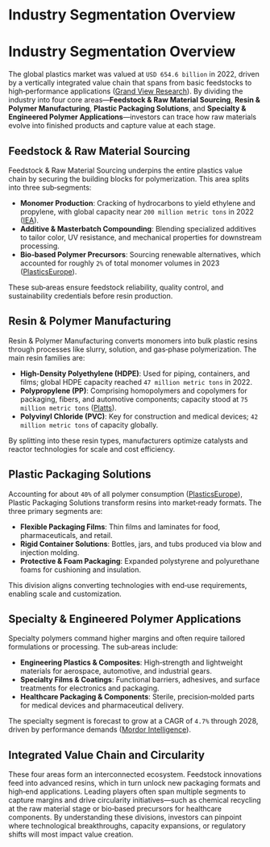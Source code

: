 # Industry Segmentation Overview

# Industry Segmentation Overview

The global plastics market was valued at `USD 654.6 billion` in 2022, driven by a vertically integrated value chain that spans from basic feedstocks to high‑performance applications ([Grand View Research](https://www.grandviewresearch.com/industry-analysis/plastics-market)). By dividing the industry into four core areas—**Feedstock & Raw Material Sourcing**, **Resin & Polymer Manufacturing**, **Plastic Packaging Solutions**, and **Specialty & Engineered Polymer Applications**—investors can trace how raw materials evolve into finished products and capture value at each stage.

## Feedstock & Raw Material Sourcing
Feedstock & Raw Material Sourcing underpins the entire plastics value chain by securing the building blocks for polymerization. This area splits into three sub‑segments:

- **Monomer Production**: Cracking of hydrocarbons to yield ethylene and propylene, with global capacity near `200 million metric tons` in 2022 ([IEA](https://www.iea.org/data-and-statistics)).
- **Additive & Masterbatch Compounding**: Blending specialized additives to tailor color, UV resistance, and mechanical properties for downstream processing.
- **Bio‑based Polymer Precursors**: Sourcing renewable alternatives, which accounted for roughly `2%` of total monomer volumes in 2023 ([PlasticsEurope](https://plasticseurope.org/knowledge-hub/plastics-the-facts-2023)).

These sub‑areas ensure feedstock reliability, quality control, and sustainability credentials before resin production.

## Resin & Polymer Manufacturing
Resin & Polymer Manufacturing converts monomers into bulk plastic resins through processes like slurry, solution, and gas‑phase polymerization. The main resin families are:

- **High‑Density Polyethylene (HDPE)**: Used for piping, containers, and films; global HDPE capacity reached `47 million metric tons` in 2022.
- **Polypropylene (PP)**: Comprising homopolymers and copolymers for packaging, fibers, and automotive components; capacity stood at `75 million metric tons` ([Platts](https://www.spglobal.com/platts/en)).
- **Polyvinyl Chloride (PVC)**: Key for construction and medical devices; `42 million metric tons` of capacity globally.

By splitting into these resin types, manufacturers optimize catalysts and reactor technologies for scale and cost efficiency.

## Plastic Packaging Solutions
Accounting for about `40%` of all polymer consumption ([PlasticsEurope](https://plasticseurope.org/knowledge-hub/plastics-the-facts-2023)), Plastic Packaging Solutions transform resins into market‑ready formats. The three primary segments are:

- **Flexible Packaging Films**: Thin films and laminates for food, pharmaceuticals, and retail.
- **Rigid Container Solutions**: Bottles, jars, and tubs produced via blow and injection molding.
- **Protective & Foam Packaging**: Expanded polystyrene and polyurethane foams for cushioning and insulation.

This division aligns converting technologies with end‑use requirements, enabling scale and customization.

## Specialty & Engineered Polymer Applications
Specialty polymers command higher margins and often require tailored formulations or processing. The sub‑areas include:

- **Engineering Plastics & Composites**: High‑strength and lightweight materials for aerospace, automotive, and industrial gears.
- **Specialty Films & Coatings**: Functional barriers, adhesives, and surface treatments for electronics and packaging.
- **Healthcare Packaging & Components**: Sterile, precision‑molded parts for medical devices and pharmaceutical delivery.

The specialty segment is forecast to grow at a CAGR of `4.7%` through 2028, driven by performance demands ([Mordor Intelligence](https://www.mordorintelligence.com/industry-reports/specialty-polymers-market)).

## Integrated Value Chain and Circularity
These four areas form an interconnected ecosystem. Feedstock innovations feed into advanced resins, which in turn unlock new packaging formats and high‑end applications. Leading players often span multiple segments to capture margins and drive circularity initiatives—such as chemical recycling at the raw material stage or bio‑based precursors for healthcare components. By understanding these divisions, investors can pinpoint where technological breakthroughs, capacity expansions, or regulatory shifts will most impact value creation.